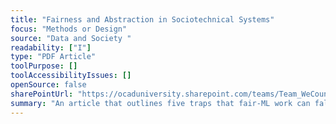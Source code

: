 ```yaml
---
title: "Fairness and Abstraction in Sociotechnical Systems"
focus: "Methods or Design"
source: "Data and Society "
readability: ["I"]
type: "PDF Article"
toolPurpose: []
toolAccessibilityIssues: []
openSource: false
sharePointUrl: "https://ocaduniversity.sharepoint.com/teams/Team_WeCount/Shared%20Documents/Resources%20and%20Tools/Literature%20(curated)/Fairness%20and%20Abstraction%20in%20Sociotechnical%20Systems.pdf"
summary: "An article that outlines five traps that fair-ML work can fall into — framing, portability, formalism, ripple effect and solutionism — even though it tries to be more context-aware than traditional data science. "
---
```


